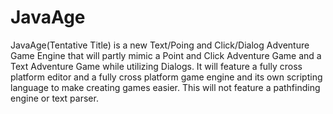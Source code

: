 # JavaAge
JavaAge(Tentative Title) is a new Text/Poing and Click/Dialog Adventure Game Engine that will partly mimic a Point and Click Adventure Game and a Text Adventure Game while utilizing Dialogs. It will feature a fully cross platform editor and a fully cross platform game engine and its own scripting language to make creating games easier. This will not feature a pathfinding engine or text parser.
